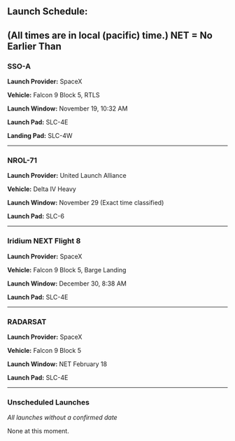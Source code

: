 ## Launch Schedule:
(All times are in local (pacific) time.)
NET = No Earlier Than
---

### SSO-A
**Launch Provider:** SpaceX

**Vehicle:** Falcon 9 Block 5, RTLS

**Launch Window:** November 19, 10:32 AM

**Launch Pad:** SLC-4E

**Landing Pad:** SLC-4W

---

### NROL-71

**Launch Provider:** United Launch Alliance

**Vehicle:** Delta IV Heavy

**Launch Window:** November 29 (Exact time classified)

**Launch Pad:** SLC-6

---

### Iridium NEXT Flight 8

**Launch Provider:** SpaceX

**Vehicle:** Falcon 9 Block 5, Barge Landing

**Launch Window:** December 30, 8:38 AM

**Launch Pad:** SLC-4E

---

### RADARSAT

**Launch Provider:** SpaceX

**Vehicle:** Falcon 9 Block 5

**Launch Window:** NET February 18

**Launch Pad:** SLC-4E

---

### Unscheduled Launches
*All launches without a confirmed date*

None at this moment.


